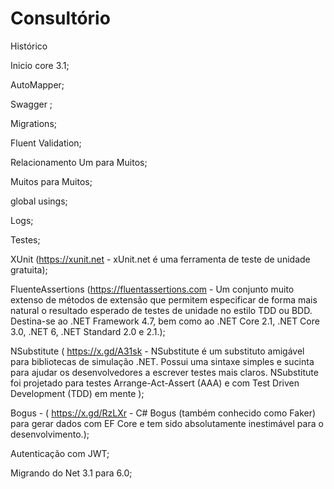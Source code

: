 # Consultório

  Histórico
  
 Inicio core 3.1; 
 
 AutoMapper;
 
 Swagger ;
 
 Migrations;
 
 Fluent Validation;
 
 Relacionamento Um para Muitos;
 
 Muitos para Muitos;
 
 global usings;
 
 Logs;
 
 Testes;
 
 XUnit (https://xunit.net - xUnit.net é uma ferramenta de teste de unidade gratuita);
 
 FluenteAssertions (https://fluentassertions.com - Um conjunto muito extenso de métodos de extensão que permitem especificar de forma mais natural o resultado esperado de testes de unidade no estilo TDD ou BDD. Destina-se ao .NET Framework 4.7, bem como ao .NET Core 2.1, .NET Core 3.0, .NET 6, .NET Standard 2.0 e 2.1.);
 
 NSubstitute ( https://x.gd/A31sk - NSubstitute é um substituto amigável para bibliotecas de simulação .NET. Possui uma sintaxe simples e sucinta para ajudar os desenvolvedores a escrever testes mais claros. NSubstitute foi projetado para testes Arrange-Act-Assert (AAA) e com Test Driven Development (TDD) em mente );
 
 Bogus - ( https://x.gd/RzLXr -  C# Bogus (também conhecido como Faker) para gerar dados com EF Core e tem sido absolutamente inestimável para o desenvolvimento.);
 
 Autenticação com JWT;
 
 Migrando do Net  3.1 para 6.0;


